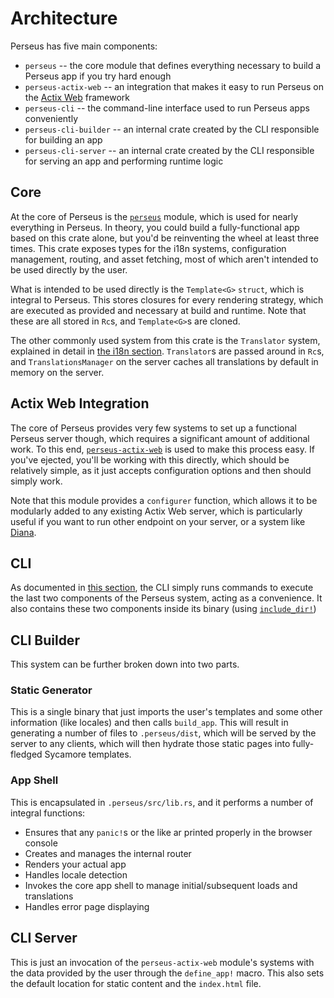 # Architecture

Perseus has five main components:

- `perseus` -- the core module that defines everything necessary to build a Perseus app if you try hard enough
- `perseus-actix-web` -- an integration that makes it easy to run Perseus on the [Actix Web](https://actix.rs) framework
- `perseus-cli` -- the command-line interface used to run Perseus apps conveniently
- `perseus-cli-builder` -- an internal crate created by the CLI responsible for building an app
- `perseus-cli-server` -- an internal crate created by the CLI responsible for serving an app and performing runtime logic

## Core

At the core of Perseus is the [`perseus`](https://docs.rs/perseus) module, which is used for nearly everything in Perseus. In theory, you could build a fully-functional app based on this crate alone, but you'd be reinventing the wheel at least three times. This crate exposes types for the i18n systems, configuration management, routing, and asset fetching, most of which aren't intended to be used directly by the user.

What is intended to be used directly is the `Template<G>` `struct`, which is integral to Perseus. This stores closures for every rendering strategy, which are executed as provided and necessary at build and runtime. Note that these are all stored in `Rc`s, and `Template<G>`s are cloned.

The other commonly used system from this crate is the `Translator` system, explained in detail in [the i18n section](../i18n/intro.md). `Translator`s are passed around in `Rc`s, and `TranslationsManager` on the server caches all translations by default in memory on the server.

## Actix Web Integration

The core of Perseus provides very few systems to set up a functional Perseus server though, which requires a significant amount of additional work. To this end, [`perseus-actix-web`](https://docs.rs/perseus-actix-web) is used to make this process easy. If you've ejected, you'll be working with this directly, which should be relatively simple, as it just accepts configuration options and then should simply work.

Note that this module provides a `configurer` function, which allows it to be modularly added to any existing Actix Web server, which is particularly useful if you want to run other endpoint on your server, or a system like [Diana](https://github.com/arctic-hen7/diana).

## CLI

As documented in [this section](../cli.md), the CLI simply runs commands to execute the last two components of the Perseus system, acting as a convenience. It also contains these two components inside its binary (using [`include_dir!`](https://github.com/Michael-F-Bryan/include_dir))

## CLI Builder

This system can be further broken down into two parts.

### Static Generator

This is a single binary that just imports the user's templates and some other information (like locales) and then calls `build_app`. This will result in generating a number of files to `.perseus/dist`, which will be served by the server to any clients, which will then hydrate those static pages into fully-fledged Sycamore templates.

### App Shell

This is encapsulated in `.perseus/src/lib.rs`, and it performs a number of integral functions:

- Ensures that any `panic!`s or the like ar printed properly in the browser console
- Creates and manages the internal router
- Renders your actual app
- Handles locale detection
- Invokes the core app shell to manage initial/subsequent loads and translations
- Handles error page displaying

## CLI Server

This is just an invocation of the `perseus-actix-web` module's systems with the data provided by the user through the `define_app!` macro. This also sets the default location for static content and the `index.html` file.
